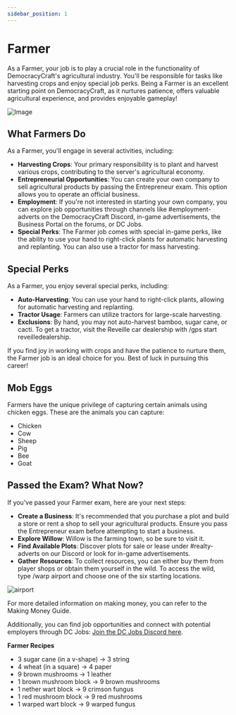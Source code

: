 ```yaml
---
sidebar_position: 1
---
```


# Farmer

As a Farmer, your job is to play a crucial role in the functionality of DemocracyCraft's agricultural industry. You'll be responsible for tasks like harvesting crops and enjoy special job perks. Being a Farmer is an excellent starting point on DemocracyCraft, as it nurtures patience, offers valuable agricultural experience, and provides enjoyable gameplay!

![Image](https://media.discordapp.net/attachments/838356841217916989/1165660530661412874/2022-11-13_22.13.15.png?ex=6547a8f7&is=653533f7&hm=613bde5cf38396e081a233b0280c8ecca1c042728189bb35149506763f082825&=&width=1266&height=671)

## What Farmers Do

As a Farmer, you'll engage in several activities, including:

- **Harvesting Crops**: Your primary responsibility is to plant and harvest various crops, contributing to the server's agricultural economy.
- **Entrepreneurial Opportunities**: You can create your own company to sell agricultural products by passing the Entrepreneur exam. This option allows you to operate an official business.
- **Employment**: If you're not interested in starting your own company, you can explore job opportunities through channels like #employment-adverts on the DemocracyCraft Discord, in-game advertisements, the Business Portal on the forums, or DC Jobs.
- **Special Perks**: The Farmer job comes with special in-game perks, like the ability to use your hand to right-click plants for automatic harvesting and replanting. You can also use a tractor for mass harvesting.

## Special Perks

As a Farmer, you enjoy several special perks, including:

- **Auto-Harvesting**: You can use your hand to right-click plants, allowing for automatic harvesting and replanting.
- **Tractor Usage**: Farmers can utilize tractors for large-scale harvesting.
- **Exclusions**: By hand, you may not auto-harvest bamboo, sugar cane, or cacti. To get a tractor, visit the Reveille car dealership with /gps start reveilledealership.

If you find joy in working with crops and have the patience to nurture them, the Farmer job is an ideal choice for you. Best of luck in pursuing this career!

## Mob Eggs

Farmers have the unique privilege of capturing certain animals using chicken eggs. These are the animals you can capture:

- Chicken
- Cow
- Sheep
- Pig
- Bee
- Goat

## Passed the Exam? What Now?

If you've passed your Farmer exam, here are your next steps:

- **Create a Business**: It's recommended that you purchase a plot and build a store or rent a shop to sell your agricultural products. Ensure you pass the Entrepreneur exam before attempting to start a business.
- **Explore Willow**: Willow is the farming town, so be sure to visit it.
- **Find Available Plots**: Discover plots for sale or lease under #realty-adverts on our Discord or look for in-game advertisements.
- **Gather Resources**: To collect resources, you can either buy them from player shops or obtain them yourself in the wild. To access the wild, type /warp airport and choose one of the six starting locations.

![airport](https://cdn.discordapp.com/attachments/838356841217916989/1165590303378509895/capture-png.png?ex=6547678f&is=6534f28f&hm=7b74fe49b1a9cd4044228fbb6ba8e703933aca1a0c485fa5778c889f6e0a4769&)

For more detailed information on making money, you can refer to the Making Money Guide.

Additionally, you can find job opportunities and connect with potential employers through DC Jobs: [Join the DC Jobs Discord here](https://discord.gg/Q8rNjddjjh).

**Farmer Recipes**

- 3 sugar cane (in a v-shape) -> 3 string
- 4 wheat (in a square) -> 4 paper
- 9 brown mushrooms -> 1 leather
- 1 brown mushroom block -> 9 brown mushrooms
- 1 nether wart block -> 9 crimson fungus
- 1 red mushroom block -> 9 red mushrooms
- 1 warped wart block -> 9 warped fungus

